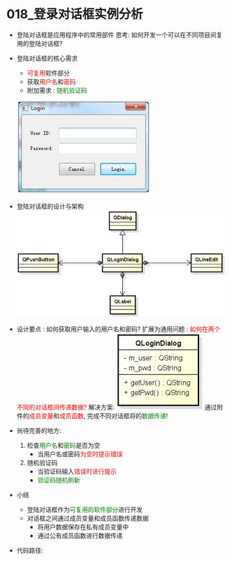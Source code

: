 # 018_登录对话框实例分析
- 登陆对话框是应用程序中的常用部件
    思考:
    如何开发一个可以在不同项目间复用的登陆对话框?

- 登陆对话框的核心需求
    - <font color = red>可复用</font>软件部分
    - 获取<font color = red>用户名</font>和<font color = red>密码</font>
    - 附加需求 : <font color = green>随机验证码</font>

    ![](_v_images_018/1.png)

- 登陆对话框的设计与架构
    ![](_v_images_018/2.png)

- 设计要点 : 如何获取用户输入的用户名和密码?
    扩展为通用问题 : <font color = red>如何在两个不同的对话框间传递数据?</font>
    解决方案:
    ![](_v_images_018/3.png)
    通过附件的<font color = red>成员变量</font>和<font color = red>成员函数</font>,
    完成不同对话框将的<font color = green>数据传递</font>!

- 尚待完善的地方:
    1. 检查<font color = green>用户名</font>和<font color = green>密码</font>是否为空
        - 当用户名或密码<font color = red>为空时提示错误</font>
    2. 随机验证码
        - 当验证码输入<font color = red>错误时进行提示</font>
        - <font color = green>验证码随机刷新</font>

- 小结
    - 登陆对话框作为<font color = green>可复用的软件部分</font>进行开发
    - 对话框之间通过成员变量和成员函数传递数据
        - 将用户数据保存在私有成员变量中
        - 通过公有成员函数进行数据传递

- 代码路径:

